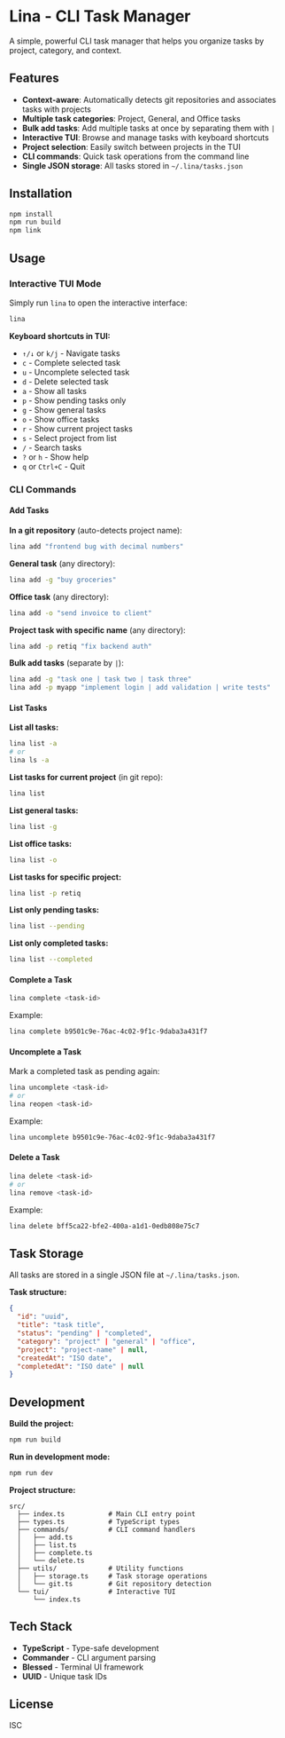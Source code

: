 # Lina - CLI Task Manager

A simple, powerful CLI task manager that helps you organize tasks by project, category, and context.

## Features

- **Context-aware**: Automatically detects git repositories and associates tasks with projects
- **Multiple task categories**: Project, General, and Office tasks
- **Bulk add tasks**: Add multiple tasks at once by separating them with `|`
- **Interactive TUI**: Browse and manage tasks with keyboard shortcuts
- **Project selection**: Easily switch between projects in the TUI
- **CLI commands**: Quick task operations from the command line
- **Single JSON storage**: All tasks stored in `~/.lina/tasks.json`

## Installation

```bash
npm install
npm run build
npm link
```

## Usage

### Interactive TUI Mode

Simply run `lina` to open the interactive interface:

```bash
lina
```

**Keyboard shortcuts in TUI:**
- `↑/↓` or `k/j` - Navigate tasks
- `c` - Complete selected task
- `u` - Uncomplete selected task
- `d` - Delete selected task
- `a` - Show all tasks
- `p` - Show pending tasks only
- `g` - Show general tasks
- `o` - Show office tasks
- `r` - Show current project tasks
- `s` - Select project from list
- `/` - Search tasks
- `?` or `h` - Show help
- `q` or `Ctrl+C` - Quit

### CLI Commands

#### Add Tasks

**In a git repository** (auto-detects project name):
```bash
lina add "frontend bug with decimal numbers"
```

**General task** (any directory):
```bash
lina add -g "buy groceries"
```

**Office task** (any directory):
```bash
lina add -o "send invoice to client"
```

**Project task with specific name** (any directory):
```bash
lina add -p retiq "fix backend auth"
```

**Bulk add tasks** (separate by `|`):
```bash
lina add -g "task one | task two | task three"
lina add -p myapp "implement login | add validation | write tests"
```

#### List Tasks

**List all tasks:**
```bash
lina list -a
# or
lina ls -a
```

**List tasks for current project** (in git repo):
```bash
lina list
```

**List general tasks:**
```bash
lina list -g
```

**List office tasks:**
```bash
lina list -o
```

**List tasks for specific project:**
```bash
lina list -p retiq
```

**List only pending tasks:**
```bash
lina list --pending
```

**List only completed tasks:**
```bash
lina list --completed
```

#### Complete a Task

```bash
lina complete <task-id>
```

Example:
```bash
lina complete b9501c9e-76ac-4c02-9f1c-9daba3a431f7
```

#### Uncomplete a Task

Mark a completed task as pending again:

```bash
lina uncomplete <task-id>
# or
lina reopen <task-id>
```

Example:
```bash
lina uncomplete b9501c9e-76ac-4c02-9f1c-9daba3a431f7
```

#### Delete a Task

```bash
lina delete <task-id>
# or
lina remove <task-id>
```

Example:
```bash
lina delete bff5ca22-bfe2-400a-a1d1-0edb808e75c7
```

## Task Storage

All tasks are stored in a single JSON file at `~/.lina/tasks.json`.

**Task structure:**
```json
{
  "id": "uuid",
  "title": "task title",
  "status": "pending" | "completed",
  "category": "project" | "general" | "office",
  "project": "project-name" | null,
  "createdAt": "ISO date",
  "completedAt": "ISO date" | null
}
```

## Development

**Build the project:**
```bash
npm run build
```

**Run in development mode:**
```bash
npm run dev
```

**Project structure:**
```
src/
  ├── index.ts           # Main CLI entry point
  ├── types.ts           # TypeScript types
  ├── commands/          # CLI command handlers
  │   ├── add.ts
  │   ├── list.ts
  │   ├── complete.ts
  │   └── delete.ts
  ├── utils/             # Utility functions
  │   ├── storage.ts     # Task storage operations
  │   └── git.ts         # Git repository detection
  └── tui/               # Interactive TUI
      └── index.ts
```

## Tech Stack

- **TypeScript** - Type-safe development
- **Commander** - CLI argument parsing
- **Blessed** - Terminal UI framework
- **UUID** - Unique task IDs

## License

ISC

